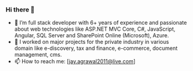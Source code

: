### Hi there 👋

- 🔭 I’m full stack developer with 6+ years of experience and passionate about web technologies like ASP.NET MVC Core, C#, JavaScript, Angular, SQL Server and SharePoint Online (Microsoft), Azure. 
- 🌱 I worked on major projects for the private industry in various domain like e-discovery, tax and finance, e-commerce, document management, cms.
- 📫 How to reach me: [jay.agrawal2011@live.com]
<!--
**JayeshAgrawal/jayeshagrawal** is a ✨ _special_ ✨ repository because its `README.md` (this file) appears on your GitHub profile.

Here are some ideas to get you started:

- 🔭 I’m currently working on ...
- 🌱 I’m currently learning ...
- 👯 I’m looking to collaborate on ...
- 🤔 I’m looking for help with ...
- 💬 Ask me about ...
- 📫 How to reach me: ...
- 😄 Pronouns: ...
- ⚡ Fun fact: ...
-->
